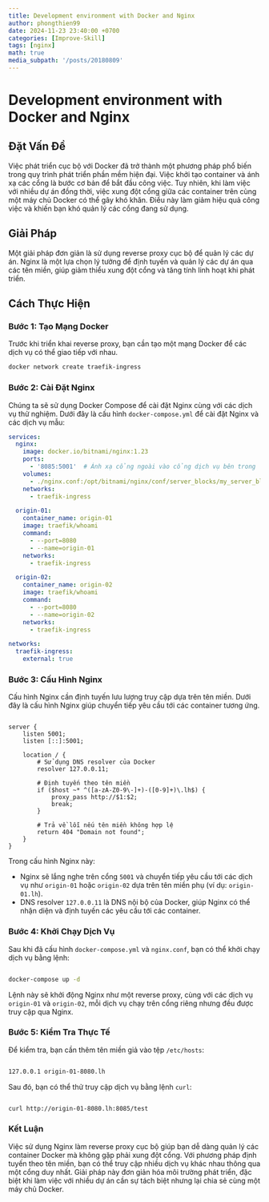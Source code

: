 ```yaml
---
title: Development environment with Docker and Nginx
author: phongthien99
date: 2024-11-23 23:40:00 +0700
categories: [Improve-Skill]
tags: [nginx]
math: true
media_subpath: '/posts/20180809'
---
```

#  Development environment with Docker and Nginx

## Đặt Vấn Đề

Việc phát triển cục bộ với Docker đã trở thành một phương pháp phổ biến trong quy trình phát triển phần mềm hiện đại. Việc khởi tạo container và ánh xạ các cổng là bước cơ bản để bắt đầu công việc. Tuy nhiên, khi làm việc với nhiều dự án đồng thời, việc xung đột cổng giữa các container trên cùng một máy chủ Docker có thể gây khó khăn. Điều này làm giảm hiệu quả công việc và khiến bạn khó quản lý các cổng đang sử dụng.

## Giải Pháp

Một giải pháp đơn giản là sử dụng reverse proxy cục bộ để quản lý các dự án. Nginx là một lựa chọn lý tưởng để định tuyến và quản lý các dự án qua các tên miền, giúp giảm thiểu xung đột cổng và tăng tính linh hoạt khi phát triển.

## Cách Thực Hiện

### Bước 1: Tạo Mạng Docker

Trước khi triển khai reverse proxy, bạn cần tạo một mạng Docker để các dịch vụ có thể giao tiếp với nhau.

```bash
docker network create traefik-ingress

```

### Bước 2: Cài Đặt Nginx

Chúng ta sẽ sử dụng Docker Compose để cài đặt Nginx cùng với các dịch vụ thử nghiệm. Dưới đây là cấu hình `docker-compose.yml` để cài đặt Nginx và các dịch vụ mẫu:

```yaml
services:
  nginx:
    image: docker.io/bitnami/nginx:1.23
    ports:
      - '8085:5001'  # Ánh xạ cổng ngoài vào cổng dịch vụ bên trong
    volumes:
      - ./nginx.conf:/opt/bitnami/nginx/conf/server_blocks/my_server_block.conf  # Cấu hình Nginx tùy chỉnh
    networks:
      - traefik-ingress

  origin-01:
    container_name: origin-01
    image: traefik/whoami
    command:
      - --port=8080
      - --name=origin-01
    networks:
      - traefik-ingress

  origin-02:
    container_name: origin-02
    image: traefik/whoami
    command:
      - --port=8080
      - --name=origin-02
    networks:
      - traefik-ingress

networks:
  traefik-ingress:
    external: true

```

### Bước 3: Cấu Hình Nginx

Cấu hình Nginx cần định tuyến lưu lượng truy cập dựa trên tên miền. Dưới đây là cấu hình Nginx giúp chuyển tiếp yêu cầu tới các container tương ứng.

```

server {
    listen 5001;
    listen [::]:5001;

    location / {
        # Sử dụng DNS resolver của Docker
        resolver 127.0.0.11;

        # Định tuyến theo tên miền
        if ($host ~* ^([a-zA-Z0-9\-]+)-([0-9]+)\.lh$) {
            proxy_pass http://$1:$2;  
            break;
        }

        # Trả về lỗi nếu tên miền không hợp lệ
        return 404 "Domain not found";
    }
}
```

Trong cấu hình Nginx này:

- Nginx sẽ lắng nghe trên cổng `5001` và chuyển tiếp yêu cầu tới các dịch vụ như `origin-01` hoặc `origin-02` dựa trên tên miền phụ (ví dụ: `origin-01.lh`).
- DNS resolver `127.0.0.11` là DNS nội bộ của Docker, giúp Nginx có thể nhận diện và định tuyến các yêu cầu tới các container.

### Bước 4: Khởi Chạy Dịch Vụ

Sau khi đã cấu hình `docker-compose.yml` và `nginx.conf`, bạn có thể khởi chạy dịch vụ bằng lệnh:

```bash

docker-compose up -d
```

Lệnh này sẽ khởi động Nginx như một reverse proxy, cùng với các dịch vụ `origin-01` và `origin-02`, mỗi dịch vụ chạy trên cổng riêng nhưng đều được truy cập qua Nginx.

### Bước 5: Kiểm Tra Thực Tế

Để kiểm tra, bạn cần thêm tên miền giả vào tệp `/etc/hosts`:

```bash

127.0.0.1 origin-01-8080.lh
```

Sau đó, bạn có thể thử truy cập dịch vụ bằng lệnh `curl`:

```bash

curl http://origin-01-8080.lh:8085/test
```

### Kết Luận

Việc sử dụng Nginx làm reverse proxy cục bộ giúp bạn dễ dàng quản lý các container Docker mà không gặp phải xung đột cổng. Với phương pháp định tuyến theo tên miền, bạn có thể truy cập nhiều dịch vụ khác nhau thông qua một cổng  duy nhất. Giải pháp này đơn giản hóa môi trường phát triển, đặc biệt khi làm việc với nhiều dự án cần sự tách biệt nhưng lại chia sẻ cùng một máy chủ Docker.